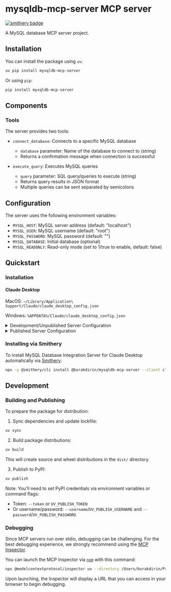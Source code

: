 # mysqldb-mcp-server MCP server
[![smithery badge](https://smithery.ai/badge/@burakdirin/mysqldb-mcp-server)](https://smithery.ai/server/@burakdirin/mysqldb-mcp-server)

A MySQL database MCP server project.

## Installation

You can install the package using `uv`:

```bash
uv pip install mysqldb-mcp-server
```

Or using `pip`:

```bash
pip install mysqldb-mcp-server
```

## Components

### Tools

The server provides two tools:
- `connect_database`: Connects to a specific MySQL database
  - `database` parameter: Name of the database to connect to (string)
  - Returns a confirmation message when connection is successful

- `execute_query`: Executes MySQL queries
  - `query` parameter: SQL query/queries to execute (string)
  - Returns query results in JSON format
  - Multiple queries can be sent separated by semicolons

## Configuration

The server uses the following environment variables:

- `MYSQL_HOST`: MySQL server address (default: "localhost")
- `MYSQL_USER`: MySQL username (default: "root") 
- `MYSQL_PASSWORD`: MySQL password (default: "")
- `MYSQL_DATABASE`: Initial database (optional)
- `MYSQL_READONLY`: Read-only mode (set to 1/true to enable, default: false)

## Quickstart

### Installation

#### Claude Desktop

MacOS: `~/Library/Application\ Support/Claude/claude_desktop_config.json`

Windows: `%APPDATA%/Claude/claude_desktop_config.json`

<details>
  <summary>Development/Unpublished Server Configuration</summary>

```json
{
  "mcpServers": {
    "mysqldb-mcp-server": {
      "command": "uv",
      "args": [
        "--directory",
        "/Users/burakdirin/Projects/mysqldb-mcp-server",
        "run",
        "mysqldb-mcp-server"
      ],
      "env": {
        "MYSQL_HOST": "localhost",
        "MYSQL_USER": "root",
        "MYSQL_PASSWORD": "password",
        "MYSQL_DATABASE": "[optional]",
        "MYSQL_READONLY": "true"
      }
    }
  }
}
```
</details>

<details>
  <summary>Published Server Configuration</summary>

```json
{
  "mcpServers": {
    "mysqldb-mcp-server": {
      "command": "uvx",
      "args": [
        "mysqldb-mcp-server"
      ],
      "env": {
        "MYSQL_HOST": "localhost",
        "MYSQL_USER": "root",
        "MYSQL_PASSWORD": "password",
        "MYSQL_DATABASE": "[optional]",
        "MYSQL_READONLY": "true"
      }
    }
  }
}
```
</details>

### Installing via Smithery

To install MySQL Database Integration Server for Claude Desktop automatically via [Smithery](https://smithery.ai/server/@burakdirin/mysqldb-mcp-server):

```bash
npx -y @smithery/cli install @burakdirin/mysqldb-mcp-server --client claude
```

## Development

### Building and Publishing

To prepare the package for distribution:

1. Sync dependencies and update lockfile:
```bash
uv sync
```

2. Build package distributions:
```bash
uv build
```

This will create source and wheel distributions in the `dist/` directory.

3. Publish to PyPI:
```bash
uv publish
```

Note: You'll need to set PyPI credentials via environment variables or command flags:
- Token: `--token` or `UV_PUBLISH_TOKEN`
- Or username/password: `--username`/`UV_PUBLISH_USERNAME` and `--password`/`UV_PUBLISH_PASSWORD`

### Debugging

Since MCP servers run over stdio, debugging can be challenging. For the best debugging
experience, we strongly recommend using the [MCP Inspector](https://github.com/modelcontextprotocol/inspector).

You can launch the MCP Inspector via [`npm`](https://docs.npmjs.com/downloading-and-installing-node-js-and-npm) with this command:

```bash
npx @modelcontextprotocol/inspector uv --directory /Users/burakdirin/Projects/mysqldb-mcp-server run mysqldb-mcp-server
```

Upon launching, the Inspector will display a URL that you can access in your browser to begin debugging.
